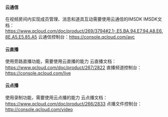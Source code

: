 
#### 云通信
在视频房间内实现成员管理、消息和道具互动需要使用云通信的IMSDK
IMSDK文档：https://www.qcloud.com/doc/product/269/3794#2.1-.E5.BA.94.E7.94.A8.E6.8E.A5.E5.85.A5
云通信控制台：https://console.qcloud.com/avc

#### 云直播
使用旁路直播功能，需要使用云直播的能力
云直播文档：https://www.qcloud.com/doc/product/267/2822
直播频道控制台：https://console.qcloud.com/live

#### 云点播
使用录制功能，需要使用云点播的能力
云点播文档：https://www.qcloud.com/doc/product/266/2833
点播文件控制台：http://console.qcloud.com/video